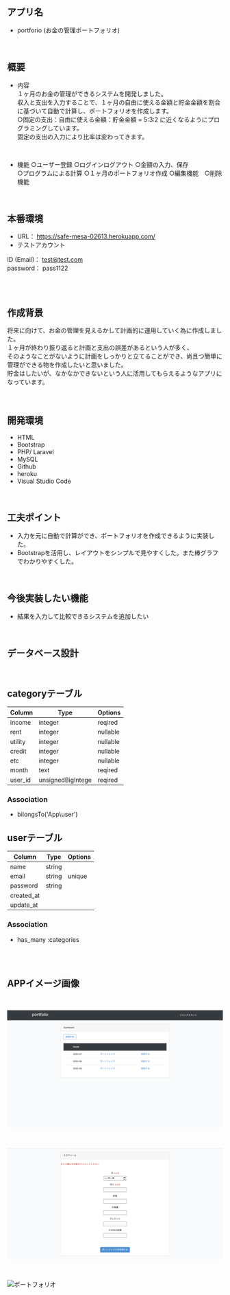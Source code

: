 ## アプリ名
- portforio (お金の管理ポートフォリオ)

<br>

## 概要 
- 内容<br>
１ヶ月のお金の管理ができるシステムを開発しました。<br>
収入と支出を入力することで、１ヶ月の自由に使える金額と貯金金額を割合に基づいて自動で計算し、ポートフォリオを作成します。<br>
○固定の支出：自由に使える金額：貯金金額 = 5:3:2 に近くなるようにプログラミングしています。<br>
固定の支出の入力により比率は変わってきます。<br>
<br>

- 機能
○ユーザー登録  ○ログインログアウト  ○金額の入力、保存 <br>
○プログラムによる計算  ○１ヶ月のポートフォリオ作成  ○編集機能　○削除機能 <br>
<br>

## 本番環境

- URL： https://safe-mesa-02613.herokuapp.com/
- テストアカウント <br>

ID (Email)： test@test.com<br>
password： pass1122<br>
<br>

<br>


## 作成背景
将来に向けて、お金の管理を見えるかして計画的に運用していく為に作成しました。<br>
１ヶ月が終わり振り返ると計画と支出の誤差があるという人が多く、<br>
そのようなことがないように計画をしっかりと立てることができ、尚且つ簡単に管理ができる物を作成したいと思いました。<br>
貯金はしたいが、なかなかできないという人に活用してもらえるようなアプリになっています。<br>
<br>
<br>

## 開発環境
- HTML
- Bootstrap
- PHP/ Laravel
- MySQL
- Github
- heroku
- Visual Studio Code
<br>

## 工夫ポイント

- 入力を元に自動で計算ができ、ポートフォリオを作成できるように実装した。
- Bootstrapを活用し、レイアウトをシンプルで見やすくした。また棒グラフでわかりやすくした。
<br>

## 今後実装したい機能
- 結果を入力して比較できるシステムを追加したい
<br>


## データベース設計
<br>

## categoryテーブル

|Column|Type|Options|
|------|----|-------|
|income|integer|reqired|
|rent|integer|nullable|
|utility|integer|nullable|
|credit|integer|nullable|
|etc|integer|nullable|
|month|text|reqired|
|user_id|unsignedBigIntege|reqired|

### Association
- bilongsTo('App\user')


## userテーブル

|Column|Type|Options|
|------|----|-------|
|name|string|
|email|string|unique|
|password|string|
|created_at|
|update_at|

### Association
- has_many :categories




<br>
<br>

## APPイメージ画像
<br>

![TOPページ](portfolio1.jpg)

<br>

![入力画面](portfolio2.jpg)

<br>

![ポートフォリオ](portfolio3.jpg)
